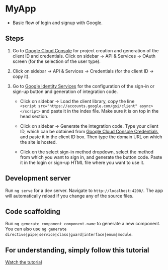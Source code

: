 # MyApp

- Basic flow of login and signup with Google.

## Steps

1. Go to [Google Cloud Console](https://console.cloud.google.com) for project creation and generation of the client ID and credentials. 
   Click on sidebar -> API & Services -> OAuth screen (for the selection of the user type).

2. Click on sidebar -> API & Services -> Credentials (for the client ID -> copy it).

3. Go to [Google Identity Services](https://developers.google.com/identity/gsi/web/guides/overview) for the configuration of the sign-in or sign-up button and generation of integration code.

   - Click on sidebar -> Load the client library, copy the line <br/>
   `<script src="https://accounts.google.com/gsi/client" async></script>` and paste it in the index file. Make sure it is on top in the head section.

   - Click on sidebar -> Generate the integration code. Type your client ID, which can be obtained from [Google Cloud Console Credentials](https://console.cloud.google.com/apis/credentials), and paste it in the client ID box. Then type the domain URL on which the site is hosted.

   - Click on the select sign-in method dropdown, select the method from which you want to sign in, and generate the button code. Paste it in the login or sign-up HTML file where you want to use it.

## Development server

Run `ng serve` for a dev server. Navigate to `http://localhost:4200/`. The app will automatically reload if you change any of the source files.

## Code scaffolding

Run `ng generate component component-name` to generate a new component. You can also use `ng generate directive|pipe|service|class|guard|interface|enum|module`.

## For understanding, simply follow this tutorial

[Watch the tutorial](https://www.youtube.com/watch?v=EO-U01u9vFQ&ab_channel=Let%27sProgram)

